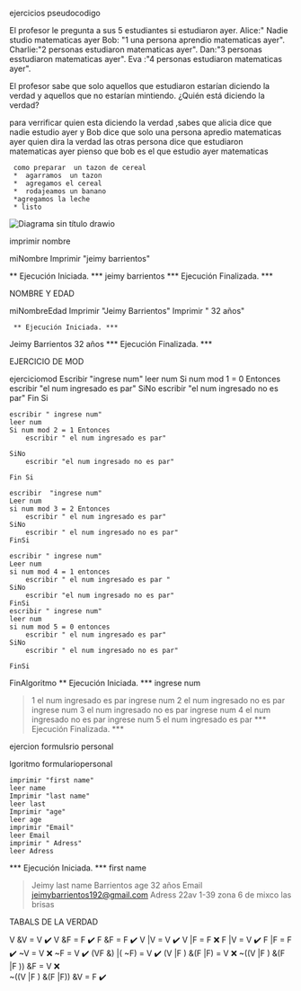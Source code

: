 ejercicios  pseudocodigo

El  profesor  le pregunta  a sus 5 estudiantes si estudiaron  ayer. 
Alice:" Nadie  studio  matematicas ayer
Bob: "1 una persona aprendio matematicas  ayer".
Charlie:"2 personas  estudiaron matematicas  ayer".
Dan:"3 personas esstudiaron matematicas  ayer".
Eva :"4  personas estudiaron matematicas ayer".

El profesor sabe que solo aquellos que estudiaron estarían diciendo la verdad y aquellos que no estarían mintiendo. ¿Quién está diciendo la verdad?

para  verrificar quien esta diciendo la verdad  ,sabes que alicia  dice que nadie estudio  ayer 
y   Bob  dice       que solo  una persona apredio matematicas  ayer quien dira la verdad
las otras persona  dice que estudiaron matematicas  ayer 
pienso que bob es el que estudio ayer matematicas 

     como preparar  un tazon de cereal 
     *  agarramos  un tazon 
     *  agregamos el cereal
     *  rodajeamos un banano
     *agregamos la leche
     * listo

![Diagrama sin título drawio](https://github.com/sucelibarrientos/corecodemd./assets/132409206/e6b043b0-a178-428b-a941-8b85a5463a68)


imprimir  nombre



 miNombre
	Imprimir "jeimy barrientos"
	

** Ejecución Iniciada. ***
jeimy barrientos
*** Ejecución Finalizada. ***


NOMBRE Y EDAD


miNombreEdad
	Imprimir "Jeimy Barrientos"
	Imprimir " 32 años"
     
     ** Ejecución Iniciada. ***
Jeimy Barrientos
 32 años
*** Ejecución Finalizada. ***
     
 EJERCICIO DE  MOD
 
 ejerciciomod
	Escribir "ingrese num"
	leer num
	Si num mod 1 = 0 Entonces
		escribir "el num ingresado es par"
	SiNo
		escribir "el num ingresado no es par"
	Fin Si
	
	escribir " ingrese num"
	leer num
	Si num mod 2 = 1 Entonces
		escribir " el num ingresado es par"
		
	SiNo
		escribir "el num ingresado no es par"
		
	Fin Si
	
	escribir  "ingrese num"
	Leer num
	si num mod 3 = 2 Entonces
		escribir " el num ingresado es par"
	SiNo
		escribir " el num ingresado no es par"
	FinSi
		
	escribir " ingrese num"
	Leer num
	si num mod 4 = 1 entonces 
		escribir " el num ingresado es par "
	SiNo
		escribir "el num ingresado no es par"
	FinSi
	escribir " ingrese num"
	leer num
	si num mod 5 = 0 entonces 
		escribir " el num ingresado es par"
	SiNo
		escribir " el num ingresado no es par"
		
	FinSi
FinAlgoritmo
** Ejecución Iniciada. ***
ingrese num
> 1
el num ingresado es par
 ingrese num
> 2
el num ingresado no es par
ingrese num
> 3
 el num ingresado no es par
 ingrese num
> 4
el num ingresado no es par
 ingrese num
> 5
 el num ingresado es par
*** Ejecución Finalizada. ***

ejercion formulsrio personal


lgoritmo formulariopersonal
	
	imprimir "first name"
	leer name
	Imprimir "last name"
	leer last 
	Imprimir "age"
	leer age
	imprimir "Email"
	leer Email
	imprimir " Adress"
	leer Adress




*** Ejecución Iniciada. ***
first name
> Jeimy
last name
> Barrientos
age
> 32 años
Email
> jeimybarrientos192@gmail.com
 Adress
> 22av 1-39 zona 6 de mixco las brisas



TABALS DE  LA VERDAD



V &V = V   ✔️
V &F = F  ✔️ 
F &F = F  ✔️
V |V = V  ✔️
V |F =  F  ❌ 
F |V = V  ✔️
F |F = F  ✔️
~V = V  ❌
~F = V  ✔️
(VF &) |( ~F) = V  ✔️
(V |F ) &(F |F) = V  ❌
~((V |F ) &(F |F )) &F =  V ❌  
~((V |F ) &(F |F)) &V = F  ✔️
